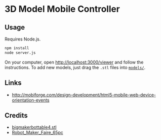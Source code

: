 # 3D Model Mobile Controller

## Usage

Requires Node.js.

```bash
npm install
node server.js
```

On your computer, open [http://localhost:3000/viewer](http://localhost:3000/viewer) and follow the instructions. To add new models, just drag the `.stl` files into [`models/`](models/).

## Links

* http://mobiforge.com/design-development/html5-mobile-web-device-orientation-events

## Credits

* [bigmakerbottable4.stl](http://www.thingiverse.com/thing:19104)
* [Robot_Maker_Faire_65pc](http://www.thingiverse.com/thing:331035)
